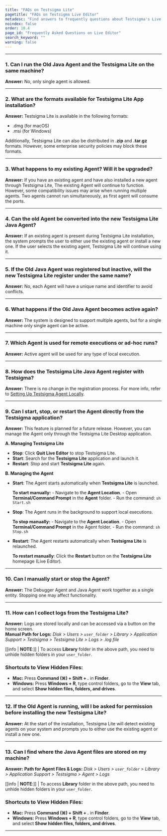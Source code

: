 ```yaml
---
title: "FAQs on Testsigma Lite"
pagetitle: "FAQs on Testsigma Live Editor"
metadesc: "Find answers to frequently questions about Testsigma's Live Editor (Testsigma Lite), including its features, installation, usage, and how it helps resolve issues in test cases in real time"
noindex: false
order: 10.4
page_id: "Frequently Asked Questions on Live Editor"
search_keyword: ""
warning: false
---
```


---

### **1. Can I run the Old Java Agent and the Testsigma Lite on the same machine?**
**Answer:** No, only single agent is allowed.

---

### **2. What are the formats available for Testsigma Lite App installation?**
**Answer:** Testsigma Lite is available in the following formats:
   - .dmg (for macOS)
   - .msi (for Windows)

Additionally, Testsigma Lite can also be distributed in **.zip** and **.tar.gz** formats. However, some enterprise security policies may block these formats.


---

### **3. What happens to my existing Agent? Will it be upgraded?**
**Answer:** If you have an existing agent and have also installed a new agent through Testsigma Lite, The existing Agent will continue to function. However, some compatibility issues may arise when running multiple agents. Two agents cannot run simultaneously, as first agent will consume the ports.

---

### **4. Can the old Agent be converted into the new Testsigma Lite Java Agent?**
**Answer:** If an existing agent is present during Testsigma Lite installation, the system prompts the user to either use the existing agent or install a new one. If the user selects the existing agent, Testsigma Lite will continue using it.

---

### **5. If the Old Java Agent was registered but inactive, will the new Testsigma Lite register under the same name?**
**Answer:** No, each Agent will have a unique name and identifier to avoid conflicts.

---

### **6. What happens if the Old Java Agent becomes active again?**
**Answer:** The system is designed to support multiple agents, but for a single machine only single agent can be active.

---

### **7. Which Agent is used for remote executions or ad-hoc runs?**
**Answer:** Active agent will be used for any type of local execution.

---

### **8. How does the Testsigma Lite Java Agent register with Testsigma?**
**Answer:** There is no change in the registration process. For more info, refer to [Setting Up Testsigma Agent Locally](https://testsigma.com/docs/agent/setup-on-windows-mac-linux/).

---

### **9. Can I start, stop, or restart the Agent directly from the Testsigma application?**
**Answer:** This feature is planned for a future release. However, you can manage the Agent only through the Testsigma Lite Desktop application.

**A. Managing Testsigma Lite**
   - **Stop**: Click **Quit Live Editor** to stop Testsigma Lite.
   - **Start**: Search for the **Testsigma Lite** application and launch it.
   - **Restart**: Stop and start **Testsigma Lite** again.

**B. Managing the Agent**
- **Start**: The Agent starts automatically when **Testsigma Lite** is launched.

   **To start manually:**
      - Navigate to the **Agent Location**.
      - Open **Terminal/Command Prompt** in the **Agent** folder.
      - Run the command: `sh Start.sh`

- **Stop**: The Agent runs in the background to support local executions.

   **To stop manually:**
      - Navigate to the **Agent Location**.
      - Open **Terminal/Command Prompt** in the Agent folder.
      - Run the command: `sh Stop.sh`

- **Restart**: The Agent restarts automatically when **Testsigma Lite** is relaunched.
   
   **To restart manually**: Click the **Restart** button on the **Testsigma Lite** homepage (Live Editor).

---

### **10. Can I manually start or stop the Agent?**
**Answer:** The Debugger Agent and Java Agent work together as a single entity. Stopping one may affect functionality.

---

### **11. How can I collect logs from the Testsigma Lite?**
**Answer:** Logs are stored locally and can be accessed via a button on the home screen. <br>
**Manual Path for Logs:**  *Disk > Users > `user_folder` > Library > Application Support > Testsigma > Testsigma Lite > Logs > .log file*

[[info | **NOTE**:]]
| To access **Library** folder in the above path, you need to unhide hidden folders in your `user_folder`.

### **Shortcuts to View Hidden Files:**
   - **Mac:** Press **Command (⌘) + Shift + .** in **Finder**. <br>
   - **Windows:** Press **Windows + R**, type control folders, go to the **View** tab, and select **Show hidden files, folders, and drives**.

---

### **12. If the Old Agent is running, will I be asked for permission before installing the new Testsigma Lite?**
**Answer:** At the start of the installation, Testsigma Lite will detect existing agents on your system and prompts you to either use the existing agent or install a new one.

---

### **13. Can I find where the Java Agent files are stored on my machine?**
**Answer:** **Path for Agent Files & Logs:** *Disk > Users > `user_folder` > Library > Application Support > Testsigma > Agent > Logs*

[[info | **NOTE**:]]
| To access **Library** folder in the above path, you need to unhide hidden folders in your `user_folder`.

### **Shortcuts to View Hidden Files:**
   - **Mac:** Press **Command (⌘) + Shift + .** in **Finder**. <br>
   - **Windows:** Press **Windows + R**, type control folders, go to the **View** tab, and select **Show hidden files, folders, and drives**.

---